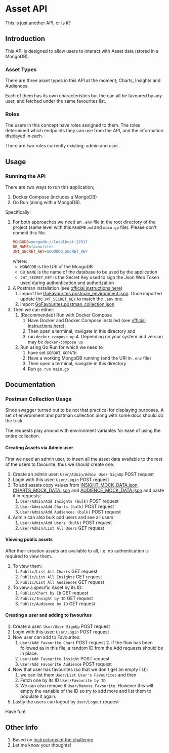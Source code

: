 # Asset API

This is just another API, or is it?

## Introduction

This API is designed to allow users to interact with Asset data (stored in a MongoDB).

### Asset Types

There are three asset types in this API at the moment;
Charts, Insights and Audiences.

Each of them has its own characteristics but the can all be favoured by any user,
and fetched under the same favourites list.

### Roles

The users in this concept have roles assigned to them.
The roles determined which endpoints they can use from the API, 
and the information displayed in each.

There are two roles currently existing; admin and user.

## Usage

### Running the API

There are two ways to run this application;

1. Docker Compose (includes a MongoDB)
2. Go Run (along with a MongoDB).

Specifically:

1. For both approaches we need an `.env` file in the root directory of the project
   (same level with this `README.md` and `main.go` file). Please don't commit this file.
    ```ini
    MONGODB=mongodb://localhost:27017
    DB_NAME=favourites
    JWT_SECRET_KEY=SOOOOOO_SECRET_KEY
   ```
   where:
    * `MONGODB` is the URI of the MongoDB
    * `DB_NAME` is the name of the database to be used by the application
    * `JWT_SECRET_KEY` is the Secret Key used to sign the Json Web Token
      used during authentication and authorization
2. A Postman installation (see [official instructions here](https://www.postman.com/downloads/))
    1. Import the [GoFavourites.postman_environment.json](GoFavourites.postman_environment.json).
        Once imported update the `JWT_SECRET_KEY` to match the `.env` one.
    2. import [GoFavourites.postman_collection.json](GoFavourites.postman_collection.json)
3. Then we can either:
   1. (Recommended) Run with Docker Compose
      1. Have Docker and Docker Compose installed
         (see [official instructions here](https://docs.docker.com/compose/install/)).
      2. Then open a terminal, navigate in this directory and
      3. run `docker compose up`
         4. Depending on your system and version may be `docker-compose up`
   2. Run using Go Run for which we need to
      1. have set `GOROOT`, `GOPATH`
      2. Have a working MongoDB running (and the URI in `.env` file)
      3. Then open a terminal, navigate in this directory
      4. Run `go run main.go`


##  Documentation
### Postman Collection Usage
Since swagger turned out to be not that practical for displaying purposes.
A set of environment and postman collection along with some docs should do the trick.

The requests play around with environment variables for ease of using the entire collection.

#### Creating Assets via Admin user
First we need an admin user, 
to insert all the asset data 
available to the rest of the users to favourite,
thus we should create one.

1. Create an admin user: `User/Admin/Admin User SignUp` POST request
2. Login with this user: `User/Login` POST request
3. To add assets copy values from [INSIGHT_MOCK_DATA.json](INSIGHT_MOCK_DATA.json),
[CHARTS_MOCK_DATA.json](CHARTS_MOCK_DATA.json) and
[AUDIENCE_MOCK_DATA.json](AUDIENCE_MOCK_DATA.json) and paste it in requests:
   1. `User/Admin/Add Insights (bulk)` POST request
   2. `User/Admin/Add Charts (bulk)` POST request 
   3. `User/Admin/Add Audiences (bulk)` POST request 
4. Admin can also bulk add users and see all users:
   1. `User/Admin/Add Users (bulk)` POST request
   2. `User/Admin/List All Users` GET request

#### Viewing public assets 
After their creation assets are available to all, 
i.e. no authentication is required to view them.
1. To view them:
    1. `Public/List All Charts` GET request
    2. `Public/List All Insights` GET request
    3. `Public/List All Audiences` GET request
2. To view a specific Asset by its ID:
   1. `Public/Chart by ID` GET request
   1. `Public/Insight by ID` GET request
   1. `Public/Audience by ID` GET request

#### Creating a user and adding to favourites
1. Create a user: `User/User SignUp` POST request
2. Login with this user: `User/Login` POST request
3. Now user can add to Favourites: 
   1. `User/Add Favourite Chart` POST request
      2. if the flow has been followed as in this file, 
      a random ID from the Add requests should be in place.
   2. `User/Add Favourite Insight` POST request
   2. `User/Add Favourite Audience` POST request
4. Now that user has favourites (so that we don't get an empty list):
   1. we can list them `User/List User's Favourites` and then
   1. Fetch one by its ID `User/Favourite by ID`
   2. We can also remove it `User/Remove Favourite`.
      However this will empty the variable of the ID so try to add more
        and list them to populate it again.
5. Lastly the users can logout by `User/Logout` request

Have fun!

## Other Info

1. Based on [Instructions of the challenge](Instructions.md)
2. Let me know your thoughts!
